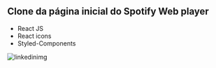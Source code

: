 ## Clone da página inicial do Spotify Web player

- React JS
- React icons
- Styled-Components

![linkedinimg](https://user-images.githubusercontent.com/55901431/90305824-e1a25c80-de9c-11ea-8cdc-bb2a2462da5f.png)
